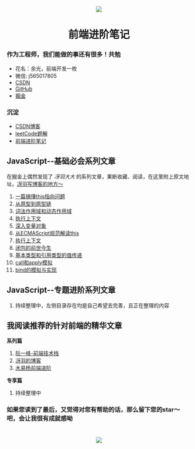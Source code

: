 <!--
 * @desc:
 * @Author: 余光
 * @Email: webbj97@163.com
 * @Date: 2019-11-19 11:13:07
-->

<h1 align=center>
    <img src="./Images/common/logo.png"/>
</h1>
<h1 align=center>前端进阶笔记</h1>

### 作为工程师，我们能做的事还有很多！共勉

* 花名：余光，前端开发一枚
* 微信: j565017805
* [CSDN](https://blog.csdn.net/jbj6568839z)
* [GitHub](https://github.com/webbj97)
* [掘金](https://juejin.im/user/5c0726c6f265da613b6f8dab/posts)

### 沉淀

* [CSDN博客](https://blog.csdn.net/jbj6568839z)
* [leetCode题解](https://webbj97.github.io/leetCode-Js/)
* [前端进阶笔记](https://webbj97.github.io/summary/)

## JavaScript--基础必会系列文章
在掘金上偶然发现了 _冴羽大大_ 的系列文章，果断收藏、阅读，在这里附上原文地址。[冴羽写博客的地方～](https://github.com/mqyqingfeng/Blog)

1. [一篇搞懂this指向问题](./Js内功/1.一篇搞懂this指向问题.md)
2. [从原型到原型链](./Js内功/2.从原型到原型链.md)
3. [词法作用域和动态作用域](./Js内功/3.JavaScript中的作用域.md)
4. [执行上下文](./Js内功/4.执行上下文.md)
5. [深入变量对象](./Js内功/5.深入变量对象.md)
6. [从ECMAScript规范解读this](./Js内功/6.从ECMAScript规范解读this.md)
7. [执行上下文](./Js内功/7.执行上下文.md)
8. [闭包的前世今生](./Js内功/8.闭包的前世今生.md)
9. [基本类型和引用类型的值传递](./Js内功/9.基本类型和引用类型的值传递.md)
10. [call和apply模拟](./Js内功/10.call和apply模拟.md)
11. [bind的模拟与实现](./Js内功/11.bind的模拟与实现.md)

## JavaScript--专题进阶系列文章

1. 持续整理中，左侧目录存在均是自己希望去完善，且正在整理的内容

## 我阅读推荐的针对前端的精华文章

**系列篇**

1. [阮一峰-前端技术栈](https://github.com/ruanyf/jstraining/blob/master/docs/history.md)
2. [冴羽的博客](https://github.com/mqyqingfeng/Blog)
3. [木易杨前端进阶](https://muyiy.cn/)

**专享篇**

1. 持续整理中


### 如果您读到了最后，又觉得对您有帮助的话，那么留下您的star～吧，会让我很有成就感呦

<h1 align=center>
    <img src="./Images/common/star.png"/>
</h1>

